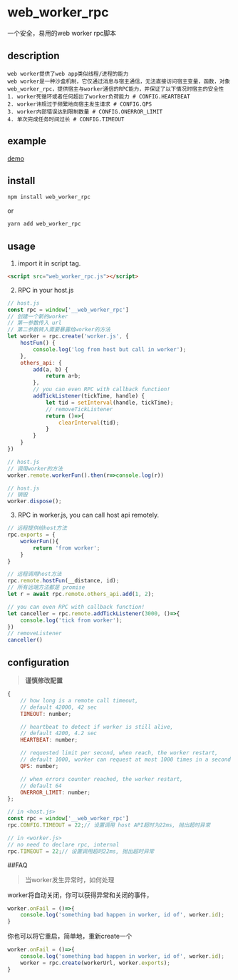 

# web_worker_rpc

一个安全，易用的web worker rpc脚本

## description
```text
web worker提供了web app类似线程/进程的能力
web worker是一种沙盒机制，它仅通过消息与宿主通信，无法直接访问宿主变量，函数，对象
web_worker_rpc，提供宿主与worker通信的RPC能力，并保证了以下情况时宿主的安全性 
1. worker死循环或者任何超出了worker负荷能力 # CONFIG.HEARTBEAT
2. worker讳规过于频繁地向宿主发生请求 # CONFIG.QPS
3. worker内部错误达到限制数量 # CONFIG.ONERROR_LIMIT
4. 单次完成任务时间过长 # CONFIG.TIMEOUT
```

## example
[demo](https://operali.github.io/web_worker_rpc/dist/index.html)


## install
```bash
npm install web_worker_rpc
```
or
```bash
yarn add web_worker_rpc
```


## usage
1.  import it in script tag.

```html
<script src="web_worker_rpc.js"></script>
```

2. RPC in your host.js
```js
// host.js
const rpc = window['__web_worker_rpc']
// 创建一个新的worker
// 第一参数传入 url
// 第二参数转入需要暴露给worker的方法
let worker = rpc.create('worker.js', {
    hostFun() {
        console.log('log from host but call in worker');
    },
    others_api: {
        add(a, b) {
            return a+b;
        },
        // you can even RPC with callback function!
        addTickListener(tickTime, handle) {
            let tid = setInterval(handle, tickTime);
            // removeTickListener
            return ()=>{
                clearInterval(tid);
            }
        }
    }
})
```
```js
// host.js
// 调用worker的方法
worker.remote.workerFun().then(r=>console.log(r))
```

```js
// host.js
// 销毁
worker.dispose();
```

3. RPC in worker.js, you can call host api remotely.
```js
// 远程提供给host方法
rpc.exports = {
    workerFun(){
        return 'from worker';
    }
}
```
```js
// 远程调用host方法
rpc.remote.hostFun(__distance, id);
// 所有远端方法都是 promise
let r = await rpc.remote.others_api.add(1, 2);
```

```js
// you can even RPC with callback function!
let canceller = rpc.remote.addTickListener(3000, ()=>{
    console.log('tick from worker');
})
// removeListener
canceller()
```

## configuration
> <b>谨慎修改配置</b>
  
```js
{
    // how long is a remote call timeout, 
    // default 42000, 42 sec
    TIMEOUT: number; 

    // heartbeat to detect if worker is still alive, 
    // default 4200, 4.2 sec
    HEARTBEAT: number; 

    // requested limit per second, when reach, the worker restart, 
    // default 1000, worker can request at most 1000 times in a second
    QPS: number; 

    // when errors counter reached, the worker restart, 
    // default 64
    ONERROR_LIMIT: number; 
};
```

```js
// in <host.js>
const rpc = window['__web_worker_rpc']
rpc.CONFIG.TIMEOUT = 22;// 设置调用 host API超时为22ms, 抛出超时异常

// in <worker.js>
// no need to declare rpc, internal
rpc.TIMEOUT = 22;// 设置调用超时22ms, 抛出超时异常
```

##FAQ

> 当worker发生异常时，如何处理

worker将自动关闭，你可以获得异常和关闭的事件，
```js
worker.onFail = ()=>{
    console.log('something bad happen in worker, id of', worker.id);
}
```
你也可以将它重启，简单地，重新create一个
```js
worker.onFail = ()=>{
    console.log('something bad happen in worker, id of', worker.id);
    worker = rpc.create(workerUrl, worker.exports);
}
```



